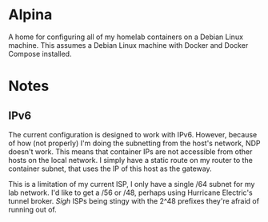 # Alpina

A home for configuring all of my homelab containers on a Debian Linux machine.
This assumes a Debian Linux machine with Docker and Docker Compose installed.

# Notes

## IPv6
The current configuration is designed to work with IPv6. 
However, because of how (not properly) I'm doing the subnetting 
from the host's network, NDP doesn't work.
This means that container IPs are not accessible from other hosts on the local network.
I simply have a static route on my router to the container subnet, 
that uses the IP of this host as the gateway.

This is a limitation of my current ISP, I only have a single /64 subnet for my lab network.
I'd like to get a /56 or /48, perhaps using Hurricane Electric's tunnel broker.
*Sigh* ISPs being stingy with the 2^48 prefixes they're afraid of running out of.
